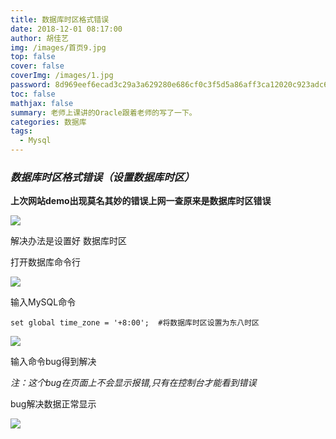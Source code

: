 ```yaml
---
title: 数据库时区格式错误
date: 2018-12-01 08:17:00
author: 胡佳艺
img: /images/首页9.jpg
top: false
cover: false
coverImg: /images/1.jpg
password: 8d969eef6ecad3c29a3a629280e686cf0c3f5d5a86aff3ca12020c923adc6c92
toc: false
mathjax: false
summary: 老师上课讲的Oracle跟着老师的写了一下。
categories: 数据库 
tags: 
  - Mysql
---
```


### *数据库时区格式错误（设置数据库时区）*





**上次网站demo出现莫名其妙的错误上网一查原来是数据库时区错误**

![](https://ws3.sinaimg.cn/large/005BYqpgly1g25v1higtlj30tc0dbjsw.jpg)



解决办法是设置好 数据库时区

打开数据库命令行

![](https://ws3.sinaimg.cn/large/005BYqpgly1g25v37fia0j318g0ntgnk.jpg)

输入MySQL命令

```mysql
set global time_zone = '+8:00';  #将数据库时区设置为东八时区
```

![](https://ws3.sinaimg.cn/large/005BYqpgly1g25v858a9hj30cc046mx2.jpg)



输入命令bug得到解决

*注：这个bug在页面上不会显示报错,只有在控制台才能看到错误*



bug解决数据正常显示

![](https://ws3.sinaimg.cn/large/005BYqpgly1g25vbm1xw4j30zo0ftwfo.jpg)

